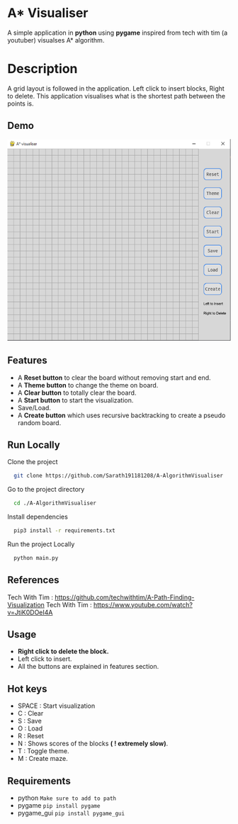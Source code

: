# A\* Visualiser

A simple application in **python** using **pygame** inspired from tech with tim (a youtuber) visualses A\* algorithm.

# Description

A grid layout is followed in the application. Left click to insert blocks, Right to delete. This application visualises what is the shortest path between the points is.

## Demo

![Image](https://github.com/Sarath191181208/A-AlgorithmVisualiser/blob/master/images/Screenshot.png)

## Features

- A **Reset button** to clear the board without removing start and end.
- A **Theme button** to change the theme on board.
- A **Clear button** to totally clear the board.
- A **Start button** to start the visualization.
- Save/Load.
- A **Create button** which uses recursive backtracking to create a pseudo random board.

## Run Locally

Clone the project

```bash
  git clone https://github.com/Sarath191181208/A-AlgorithmVisualiser
```

Go to the project directory

```bash
  cd ./A-AlgorithmVisualiser
```

Install dependencies

```bash
  pip3 install -r requirements.txt
```

Run the project Locally

```bash
  python main.py
```

## References

Tech With Tim : https://github.com/techwithtim/A-Path-Finding-Visualization
Tech With Tim : https://www.youtube.com/watch?v=JtiK0DOeI4A

## Usage

- **Right click to delete the block.**
- Left click to insert.
- All the buttons are explained in features section.

## Hot keys

- SPACE : Start visualization
- C : Clear
- S : Save
- O : Load
- R : Reset
- N : Shows scores of the blocks **( ! extremely slow)**.
- T : Toggle theme.
- M : Create maze.

## Requirements

- python `Make sure to add to path`
- pygame `pip install pygame`
- pygame_gui `pip install pygame_gui`
